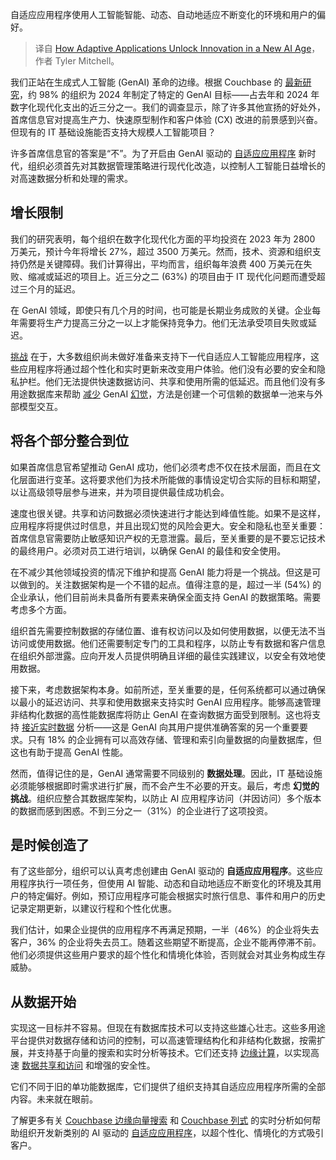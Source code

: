 
<!--
title: 自适应应用程序如何在人工智能新时代释放创新
cover: https://cdn.thenewstack.io/media/2024/05/c07586a0-buildingsmarterchatbotsadvancedlanguagemodels.jpg
-->

自适应应用程序使用人工智能智能、动态、自动地适应不断变化的环境和用户的偏好。

> 译自 [How Adaptive Applications Unlock Innovation in a New AI Age](https://thenewstack.io/how-adaptive-applications-unlock-innovation-in-a-new-ai-age/)，作者 Tyler Mitchell。

我们正站在生成式人工智能 (GenAI) 革命的边缘。根据 Couchbase 的 [最新研究](https://www.couchbase.com/content/cio-survey-digital-modernization-in-2025)，约 98% 的组织为 2024 年制定了特定的 GenAI 目标——占去年和 2024 年数字化现代化支出的近三分之一。我们的调查显示，除了许多其他宣扬的好处外，首席信息官对提高生产力、快速原型制作和客户体验 (CX) 改进的前景感到兴奋。但现有的 IT 基础设施能否支持大规模人工智能项目？

许多首席信息官的答案是“不”。为了开启由 GenAI 驱动的 [自适应应用程序](https://thenewstack.io/unlock-hyper-personalization-with-ai-driven-adaptive-apps) 新时代，组织必须首先对其数据管理策略进行现代化改造，以控制人工智能日益增长的对高速数据分析和处理的需求。

## 增长限制

我们的研究表明，每个组织在数字化现代化方面的平均投资在 2023 年为 2800 万美元，预计今年将增长 27%，超过 3500 万美元。然而，技术、资源和组织支持仍然是关键障碍。我们计算得出，平均而言，组织每年浪费 400 万美元在失败、缩减或延迟的项目上。近三分之二 (63%) 的项目由于 IT 现代化问题而遭受超过三个月的延迟。

在 GenAI 领域，即使只有几个月的时间，也可能是长期业务成败的关键。企业每年需要将生产力提高三分之一以上才能保持竞争力。他们无法承受项目失败或延迟。

[挑战](https://thenewstack.io/ai-everywhere-overcoming-barriers-to-adoption/) 在于，大多数组织尚未做好准备来支持下一代自适应人工智能应用程序，这些应用程序将通过超个性化和实时更新来改变用户体验。他们没有必要的安全和隐私护栏。他们无法提供快速数据访问、共享和使用所需的低延迟。而且他们没有多用途数据库来帮助 [减少](https://thenewstack.io/how-multimodel-databases-can-reduce-data-sprawl/) GenAI [幻觉](https://thenewstack.io/from-rag-to-riches-dispelling-ai-hallucinations/)，方法是创建一个可信赖的数据单一池来与外部模型交互。

## 将各个部分整合到位

如果首席信息官希望推动 GenAI 成功，他们必须考虑不仅在技术层面，而且在文化层面进行变革。这将要求他们为技术所能做的事情设定切合实际的目标和期望，以让高级领导层参与进来，并为项目提供最佳成功机会。

速度也很关键。共享和访问数据必须快速进行才能达到峰值性能。如果不是这样，应用程序将提供过时信息，并且出现幻觉的风险会更大。安全和隐私也至关重要：首席信息官需要防止敏感知识产权的无意泄露。最后，至关重要的是不要忘记技术的最终用户。必须对员工进行培训，以确保 GenAI 的最佳和安全使用。

在不减少其他领域投资的情况下维护和提高 GenAI 能力将是一个挑战。但这是可以做到的。关注数据架构是一个不错的起点。值得注意的是，超过一半 (54%) 的企业承认，他们目前尚未具备所有要素来确保全面支持 GenAI 的数据策略。需要考虑多个方面。

组织首先需要控制数据的存储位置、谁有权访问以及如何使用数据，以便无法不当访问或使用数据。他们还需要制定专门的工具和程序，以防止专有数据和客户信息在组织外部泄露。应向开发人员提供明确且详细的最佳实践建议，以安全有效地使用数据。

接下来，考虑数据架构本身。如前所述，至关重要的是，任何系统都可以通过确保以最小的延迟访问、共享和使用数据来支持实时 GenAI 应用程序。能够高速管理非结构化数据的高性能数据库将防止 GenAI 在查询数据方面受到限制。这也将支持 [接近实时数据](https://thenewstack.io/using-real-time-data-to-unify-generative-and-predictive-ai/) 分析——这是 GenAI 向其用户提供准确答案的另一个重要要求。只有 18% 的企业拥有可以高效存储、管理和索引向量数据的向量数据库，但这也有助于提高 GenAI 性能。

然而，值得记住的是，GenAI 通常需要不同级别的 **数据处理**。因此，IT 基础设施必须能够根据即时需求进行扩展，而不会产生不必要的开支。最后，考虑 **幻觉的挑战**。组织应整合其数据库架构，以防止 AI 应用程序访问（并因访问）多个版本的数据而感到困惑。不到三分之一（31%）的企业进行了这项投资。

## 是时候创造了

有了这些部分，组织可以认真考虑创建由 GenAI 驱动的 **自适应应用程序**。这些应用程序执行一项任务，但使用 AI 智能、动态和自动地适应不断变化的环境及其用户的特定偏好。例如，预订应用程序可能会根据实时旅行信息、事件和用户的历史记录定期更新，以建议行程和个性化优惠。

我们估计，如果企业提供的应用程序不再满足预期，一半（46%）的企业将失去客户，36% 的企业将失去员工。随着这些期望不断提高，企业不能再停滞不前。他们必须提供这些用户要求的超个性化和情境化体验，否则就会对其业务构成生存威胁。

## 从数据开始

实现这一目标并不容易。但现在有数据库技术可以支持这些雄心壮志。这些多用途平台提供对数据存储和访问的控制，可以高速管理结构化和非结构化数据，按需扩展，并支持基于向量的搜索和实时分析等技术。它们还支持 [边缘计算](https://thenewstack.io/edge-ai-and-model-quantization-for-real-time-analytics/)，以实现高速 [数据共享和访问](https://thenewstack.io/integrating-real-time-and-historical-data-enhances-decision-making/) 和增强的安全性。

它们不同于旧的单功能数据库，它们提供了组织支持其自适应应用程序所需的全部内容。未来就在眼前。

了解更多有关 [Couchbase 边缘向量搜索](https://www.couchbase.com/press-releases/couchbase-announces-new-features-to-accelerate-ai-powered-adaptive-applications-for-customers/) 和 [Couchbase 列式](https://www.couchbase.com/press-releases/couchbase-announces-new-capella-columnar-service-to-enable-real-time-analytics-for-adaptive-applications/) 的实时分析如何帮助组织开发新类别的 AI 驱动的 [自适应应用程序](https://www.couchbase.com/adaptive-applications/)，以超个性化、情境化的方式吸引客户。
